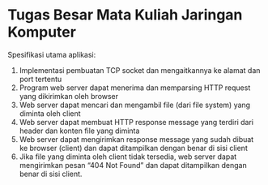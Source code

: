 # Tugas Besar Mata Kuliah Jaringan Komputer

Spesifikasi utama aplikasi:
1. Implementasi pembuatan TCP socket dan mengaitkannya ke alamat dan port tertentu 
2. Program web server dapat menerima dan memparsing HTTP request yang dikirimkan oleh browser 
3. Web server dapat mencari dan mengambil file (dari file system) yang diminta oleh client 
4. Web server dapat membuat HTTP response message yang terdiri dari header dan konten file yang diminta
5. Web server dapat mengirimkan response message yang sudah dibuat ke browser (client) dan dapat ditampilkan dengan benar di sisi client
6. Jika file yang diminta oleh client tidak tersedia, web server dapat mengirimkan pesan “404 Not Found” dan dapat ditampilkan dengan benar di sisi client.

